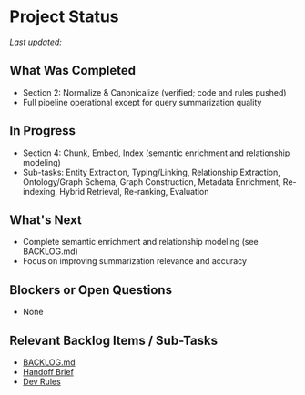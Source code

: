# Project Status

_Last updated: <!-- AUTO-UPDATE -->_

## What Was Completed
- Section 2: Normalize & Canonicalize (verified; code and rules pushed)
- Full pipeline operational except for query summarization quality

## In Progress
- Section 4: Chunk, Embed, Index (semantic enrichment and relationship modeling)
- Sub-tasks: Entity Extraction, Typing/Linking, Relationship Extraction, Ontology/Graph Schema, Graph Construction, Metadata Enrichment, Re-indexing, Hybrid Retrieval, Re-ranking, Evaluation

## What's Next
- Complete semantic enrichment and relationship modeling (see BACKLOG.md)
- Focus on improving summarization relevance and accuracy

## Blockers or Open Questions
- None

## Relevant Backlog Items / Sub-Tasks
- [BACKLOG.md](./BACKLOG.md)
- [Handoff Brief](./docs/HANDOFF_BRIEF_2025-05-20.md)
- [Dev Rules](./.DME-SYNC_DEV_RULES.md) 
